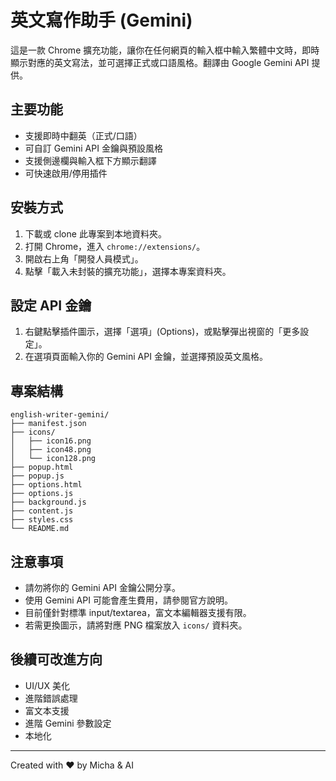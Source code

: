 # 英文寫作助手 (Gemini)

這是一款 Chrome 擴充功能，讓你在任何網頁的輸入框中輸入繁體中文時，即時顯示對應的英文寫法，並可選擇正式或口語風格。翻譯由 Google Gemini API 提供。

## 主要功能
- 支援即時中翻英（正式/口語）
- 可自訂 Gemini API 金鑰與預設風格
- 支援側邊欄與輸入框下方顯示翻譯
- 可快速啟用/停用插件

## 安裝方式
1. 下載或 clone 此專案到本地資料夾。
2. 打開 Chrome，進入 `chrome://extensions/`。
3. 開啟右上角「開發人員模式」。
4. 點擊「載入未封裝的擴充功能」，選擇本專案資料夾。

## 設定 API 金鑰
1. 右鍵點擊插件圖示，選擇「選項」(Options)，或點擊彈出視窗的「更多設定」。
2. 在選項頁面輸入你的 Gemini API 金鑰，並選擇預設英文風格。

## 專案結構
```
english-writer-gemini/
├── manifest.json
├── icons/
│   ├── icon16.png
│   ├── icon48.png
│   └── icon128.png
├── popup.html
├── popup.js
├── options.html
├── options.js
├── background.js
├── content.js
├── styles.css
└── README.md
```

## 注意事項
- 請勿將你的 Gemini API 金鑰公開分享。
- 使用 Gemini API 可能會產生費用，請參閱官方說明。
- 目前僅針對標準 input/textarea，富文本編輯器支援有限。
- 若需更換圖示，請將對應 PNG 檔案放入 `icons/` 資料夾。

## 後續可改進方向
- UI/UX 美化
- 進階錯誤處理
- 富文本支援
- 進階 Gemini 參數設定
- 本地化

---

Created with ❤️ by Micha & AI 